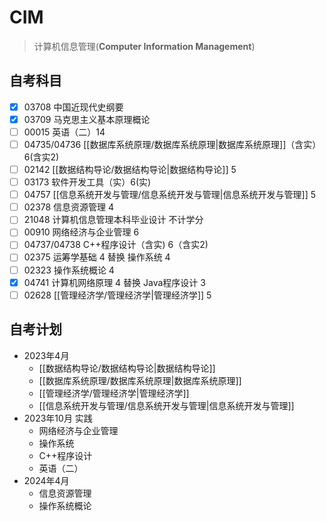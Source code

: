 
# CIM

>计算机信息管理(**Computer Information Management**)

## 自考科目

- [x] 03708 中国近现代史纲要
- [x] 03709 马克思主义基本原理概论
- [ ] 00015 英语（二）14
- [ ] 04735/04736 [[数据库系统原理/数据库系统原理|数据库系统原理]]（含实）6(含实2)
- [ ] 02142  [[数据结构导论/数据结构导论|数据结构导论]] 5
- [ ] 03173 软件开发工具（实）6(实)
- [ ] 04757 [[信息系统开发与管理/信息系统开发与管理|信息系统开发与管理]] 5
- [ ] 02378 信息资源管理 4
- [ ] 21048 计算机信息管理本科毕业设计 不计学分
- [ ] 00910 网络经济与企业管理 6
- [ ] 04737/04738 C++程序设计（含实) 6（含实2)
- [ ] 02375 运筹学基础 4 替换 操作系统 4
- [ ] 02323 操作系统概论 4 
- [x] 04741 计算机网络原理 4 替换 Java程序设计 3
- [ ] 02628  [[管理经济学/管理经济学|管理经济学]] 5

## 自考计划

- 2023年4月
	-  [[数据结构导论/数据结构导论|数据结构导论]]
	-  [[数据库系统原理/数据库系统原理|数据库系统原理]]
	-  [[管理经济学/管理经济学|管理经济学]]
	-  [[信息系统开发与管理/信息系统开发与管理|信息系统开发与管理]]
- 2023年10月 实践
	-  网络经济与企业管理
	-  操作系统
	-  C++程序设计
	-  英语（二）
- 2024年4月
	-  信息资源管理
	-  操作系统概论

